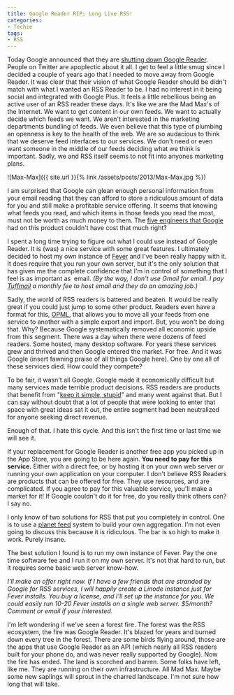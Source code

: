 ```yaml
---
title: Google Reader RIP; Long Live RSS!
categories:
- Techie
tags:
- RSS
---
```


Today Google announced that they are [shutting down Google Reader](http://googlereader.blogspot.com/2013/03/powering-down-google-reader.html). People on Twitter are apoplectic about it all. I get to feel a little smug since I decided a couple of years ago that I needed to move away from Google Reader. It was clear that their vision of what Google Reader should be didn't match with what I wanted an RSS Reader to be. I had no interest in it being social and integrated with Google Plus.
It feels a little rebellious being an active user of an RSS reader these days. It's like we are the Mad Max's of the Internet. We want to get content in our own feeds. We want to actually decide which feeds we want. We aren't interested in the marketing departments bundling of feeds. We even believe that this type of plumbing an openness is key to the health of the web. We are so audacious to think that we deserve feed interfaces to our services. We don't need or even want someone in the middle of our feeds deciding what we think is important. Sadly, we and RSS itself seems to not fit into anyones marketing plans.

![Max-Max]({{ site.url }}{% link /assets/posts/2013/Max-Max.jpg %})

I am surprised that Google can glean enough personal information from your email reading that they can afford to store a ridiculous amount of data for you and still make a profitable service offering. It seems that knowing what feeds you read, and which items in those feeds you read the most, must not be worth as much money to them. The [five engineers that Google](https://twitter.com/Pinboard/status/311986894764380162) had on this product couldn't have cost that much right?

I spent a long time trying to figure out what I could use instead of Google Reader. It is (was) a nice service with some great features. I ultimately decided to host my own instance of [Fever](http://feedafever.com) and I've been really happy with it. It does require that you run your own server, but it's the only solution that has given me the complete confidence that I'm in control of something that I feel is as important as  email. _(By the way, I don't use Gmail for email. I pay [Tuffmail](http://www.tuffmail.com) a monthly fee to host email and they do an amazing job.)_

Sadly, the world of RSS readers is battered and beaten. It would be really great if you could just jump to some other product. Readers even have a format for this, [OPML](http://en.wikipedia.org/wiki/OPML), that allows you to move all your feeds from one service to another with a simple export and import. But, you won't be doing that. Why? Because Google systematically removed all economic upside from this segment. There was a day when there were dozens of feed readers. Some hosted, many desktop software. For years these services grew and thrived and then Google entered the market. For free. And it was Google (insert fawning praise of all things Google here). One by one all of these services died. How could they compete?

To be fair, it wasn't all Google. Google made it economically difficult but many services made terrible product decisions. RSS readers are products that benefit from "[keep it simple, stupid](http://en.wikipedia.org/wiki/KISS_principle)" and many went against that. But I can say without doubt that a lot of people that were looking to enter that space with great ideas sat it out, the entire segment had been neutralized for anyone seeking direct revenue.

Enough of that. I hate this cycle. And this isn't the first time or last time we will see it.

If your replacement for Google Reader is another free app you picked up in the App Store, you are going to be here again. **You need to pay for this service.** Either with a direct fee, or by hosting it on your own web server or running your own application on your computer. I don't believe RSS Readers are products that can be offered for free. They use resources, and are complicated. If you agree to pay for this valuable service, you'll make a market for it! If Google couldn't do it for free, do you really think others can? I say no.

I only know of two solutions for RSS that put you completely in control. One is to use a [planet feed](http://en.wikipedia.org/wiki/Planet_(software)) system to build your own aggregation. I'm not even going to discuss this because it is ridiculous. The bar is so high to make it work. Purely insane.

The best solution I found is to run my own instance of Fever. Pay the one time software fee and I run it on my own server. It's not that hard to run, but it requires some basic web server know-how.

_I'll make an offer right now. If I have a few friends that are stranded by Google for RSS services, I will happily create a Linode instance just for Fever installs. You buy a license, and I'll set up the instance for you. We could easily run 10-20 Fever installs on a single web server. $5/month? Comment or email if your interested._

I'm left wondering if we've seen a forest fire. The forest was the RSS ecosystem, the fire was Google Reader. It's blazed for years and burned down every tree in the forest. There are some birds flying around, those are the apps that use Google Reader as an API (which nearly all RSS readers built for your phone do, and was never really supported by Google). Now the fire has ended. The land is scorched and barren. Some folks have left, like me. They are running on their own infrastructure. All Mad Max. Maybe some new saplings will sprout in the charred landscape. I'm not sure how long that will take.
